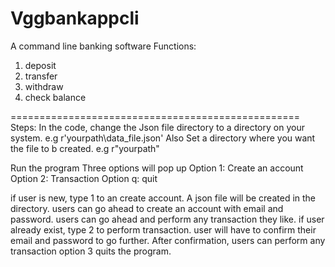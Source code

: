 # Vggbankappcli
A command line banking software
Functions:

1. deposit
2. transfer
3. withdraw
4. check balance

==================================================
Steps:
In the code, change the Json file directory to a directory on your system. 
e.g r'yourpath\data_file.json'
Also Set a directory where you want the file to b created. 
e.g r"yourpath\"
    
Run the program
Three options will pop up
Option 1: Create an account
Option 2: Transaction
Option q: quit

if user is new, type 1 to an create account.
A json file will be created in the directory.
users can go ahead to create an account with email and password.
users can go ahead and perform any transaction they like.
if user already exist, type 2 to perform transaction.
user will have to confirm their email and password to go further.
After confirmation, users can perform any transaction
option 3 quits the program.
